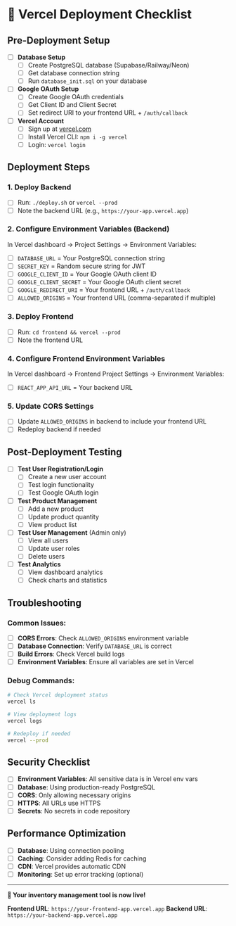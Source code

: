 # 🚀 Vercel Deployment Checklist

## Pre-Deployment Setup

- [ ] **Database Setup**
  - [ ] Create PostgreSQL database (Supabase/Railway/Neon)
  - [ ] Get database connection string
  - [ ] Run `database_init.sql` on your database

- [ ] **Google OAuth Setup**
  - [ ] Create Google OAuth credentials
  - [ ] Get Client ID and Client Secret
  - [ ] Set redirect URI to your frontend URL + `/auth/callback`

- [ ] **Vercel Account**
  - [ ] Sign up at [vercel.com](https://vercel.com)
  - [ ] Install Vercel CLI: `npm i -g vercel`
  - [ ] Login: `vercel login`

## Deployment Steps

### 1. Deploy Backend
- [ ] Run: `./deploy.sh` or `vercel --prod`
- [ ] Note the backend URL (e.g., `https://your-app.vercel.app`)

### 2. Configure Environment Variables (Backend)
In Vercel dashboard → Project Settings → Environment Variables:
- [ ] `DATABASE_URL` = Your PostgreSQL connection string
- [ ] `SECRET_KEY` = Random secure string for JWT
- [ ] `GOOGLE_CLIENT_ID` = Your Google OAuth client ID
- [ ] `GOOGLE_CLIENT_SECRET` = Your Google OAuth client secret
- [ ] `GOOGLE_REDIRECT_URI` = Your frontend URL + `/auth/callback`
- [ ] `ALLOWED_ORIGINS` = Your frontend URL (comma-separated if multiple)

### 3. Deploy Frontend
- [ ] Run: `cd frontend && vercel --prod`
- [ ] Note the frontend URL

### 4. Configure Frontend Environment Variables
In Vercel dashboard → Frontend Project Settings → Environment Variables:
- [ ] `REACT_APP_API_URL` = Your backend URL

### 5. Update CORS Settings
- [ ] Update `ALLOWED_ORIGINS` in backend to include your frontend URL
- [ ] Redeploy backend if needed

## Post-Deployment Testing

- [ ] **Test User Registration/Login**
  - [ ] Create a new user account
  - [ ] Test login functionality
  - [ ] Test Google OAuth login

- [ ] **Test Product Management**
  - [ ] Add a new product
  - [ ] Update product quantity
  - [ ] View product list

- [ ] **Test User Management** (Admin only)
  - [ ] View all users
  - [ ] Update user roles
  - [ ] Delete users

- [ ] **Test Analytics**
  - [ ] View dashboard analytics
  - [ ] Check charts and statistics

## Troubleshooting

### Common Issues:
- [ ] **CORS Errors**: Check `ALLOWED_ORIGINS` environment variable
- [ ] **Database Connection**: Verify `DATABASE_URL` is correct
- [ ] **Build Errors**: Check Vercel build logs
- [ ] **Environment Variables**: Ensure all variables are set in Vercel

### Debug Commands:
```bash
# Check Vercel deployment status
vercel ls

# View deployment logs
vercel logs

# Redeploy if needed
vercel --prod
```

## Security Checklist

- [ ] **Environment Variables**: All sensitive data is in Vercel env vars
- [ ] **Database**: Using production-ready PostgreSQL
- [ ] **CORS**: Only allowing necessary origins
- [ ] **HTTPS**: All URLs use HTTPS
- [ ] **Secrets**: No secrets in code repository

## Performance Optimization

- [ ] **Database**: Using connection pooling
- [ ] **Caching**: Consider adding Redis for caching
- [ ] **CDN**: Vercel provides automatic CDN
- [ ] **Monitoring**: Set up error tracking (optional)

---

**🎉 Your inventory management tool is now live!**

**Frontend URL**: `https://your-frontend-app.vercel.app`
**Backend URL**: `https://your-backend-app.vercel.app` 